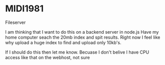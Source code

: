 # MIDI1981
Fileserver

I am thinking that I want to do this on a backend server in node.js
Have my home computer seach the 20mb index and spit results.
Right now I feel like why upload a huge index to find and upload only 10kb's.

If I should do this then let me know.
Becuase I don't belive I have CPU access like that on the webhost, not sure
